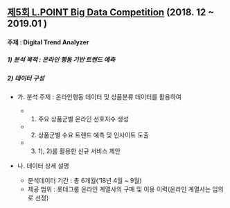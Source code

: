 
## [제5회 L.POINT Big Data Competition](https://competition.lpoint.com/index.tran) (2018. 12 ~ 2019.01 )

#### 주제 : Digital Trend Analyzer
##### 1) 분석 목적 : 온라인 행동 기반 트렌드 예측
##### 2) 데이터 구성 
- 가. 분석 주제 : 온라인행동 데이터 및 상품분류 데이터를 활용하여 
  - 1) 주요 상품군별 온라인 선호지수 생성
  - 2) 상품군별 수요 트렌드 예측 및 인사이트 도출
  - 3) 1), 2)를 활용한 신규 서비스 제안

- 나. 데이터 상세 설명
  - 분석데이터 기간 : 총 6개월(‘18년 4월 ~ 9월)
  - 제공 범위 : 롯데그룹 온라인 계열사의 구매 및 이용 이력(온라인 계열사는 임의로 선정)
